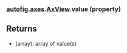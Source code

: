 ### [autofig](autofig.md).[axes](autofig.axes.md).[AxView](autofig.axes.AxView.md).value (property)




Returns
-----------
* (array): array of value(s)

